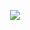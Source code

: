 <p align="center" >
    <a href="LINK TO: WHEN CLICKED">
      <img src="https://github.r2v.ch/codewars?user=Nelia11&theme=gradient" />
    </a>
</p>

<!--
**Nelia11/Nelia11** is a ✨ _special_ ✨ repository because its `README.md` (this file) appears on your GitHub profile.

Here are some ideas to get you started:

- 🔭 I’m currently working on ...
- 🌱 I’m currently learning ...
- 👯 I’m looking to collaborate on ...
- 🤔 I’m looking for help with ...
- 💬 Ask me about ...
- 📫 How to reach me: ...
- 😄 Pronouns: ...
- ⚡ Fun fact: ...
-->

